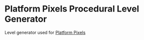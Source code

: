 # Platform Pixels Procedural Level Generator

Level generator used for [Platform Pixels](http://platformpixels.com)
